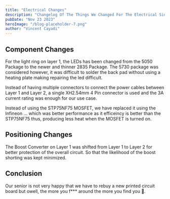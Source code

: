 ```yaml
---
title: "Electrical Changes"
description: "Changelog Of The Things We Changed For The Electrical Side"
pubDate: "Nov 23 2023"
heroImage: "/blog-placeholder-7.png"
author: "Vincent Cayadi"
---
```


## Component Changes
For the light ring on layer 1, the LEDs has been changed from the 5050 Package to the newer and thinner 2835 Package. The 5730 package was considered however, it was difficult to solder the back pad without using a heating plate making repairing the led difficult.

Instead of having multiple connectors to connect the power cables between Layer 1 and Layer 2, a single XH2.54mm 4 Pin connector is used and the 3A current rating was enough for our use case.

Instead of using the STP75NF75 MOSFET, we have replaced it using the Infineon ... which was better performance as it efficeincy is better than the STP75NF75 thus, producing less heat when the MOSFET is turned on.

## Positioning Changes
The Boost Converter on Layer 1 was shifted from Layer 1 to Layer 2 for better protection of the overall circuit. So that the likelihood of the boost shorting was kept minimized. 

## Conclusion
Our senior is not very happy that we have to rebuy a new printed circuit board but owell, the more you f*** around the more you find you 🤷.